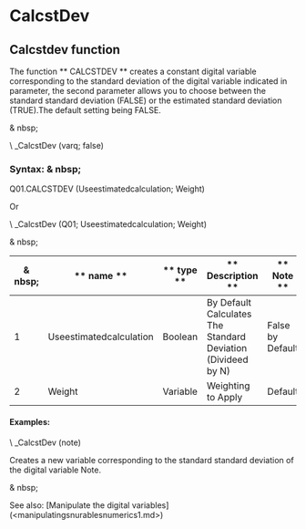 # CalcstDev

## Calcstdev function

The function ** CALCSTDEV ** creates a constant digital variable corresponding to the standard deviation of the digital variable indicated in parameter, the second parameter allows you to choose between the standard standard deviation (FALSE) or the estimated standard deviation (TRUE).The default setting being FALSE.

& nbsp;

\ _CalcstDev (varq; false)

### Syntax: & nbsp;

Q01.CALCSTDEV (Useestimatedcalculation; Weight)

Or

\ _CalcstDev (Q01; Useestimatedcalculation; Weight)

& nbsp;

| & nbsp; | ** name ** | ** type ** | ** Description ** | ** Note ** |
| --- | --- | --- | --- | --- |
| &#49; | Useestimatedcalculation | Boolean | By Default Calculates The Standard Deviation (Divideed by N) | False by Default |
| &#50; | Weight | Variable | Weighting to Apply | Default |


#### Examples:

\ _CalcstDev (note)

Creates a new variable corresponding to the standard standard deviation of the digital variable Note.

& nbsp;

See also: [Manipulate the digital variables] (<manipulatingsnurablesnumerics1.md>)